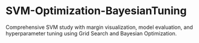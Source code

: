 # SVM-Optimization-BayesianTuning
Comprehensive SVM study with margin visualization, model evaluation, and hyperparameter tuning using Grid Search and Bayesian Optimization.
